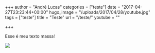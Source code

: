 +++
author = "André Lucas"
categories = ["teste"]
date = "2017-04-27T23:23:44+00:00"
hugo_image = "/uploads/2017/04/28/youtube.jpg"
tags = ["teste"]
title = "Teste"
url = "/teste/"
youtube = ""

+++


Esse é meu texto massa!

![](/uploads/2017/04/28/marca.png)


